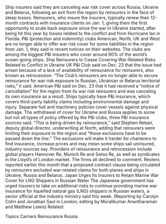 Ship insurers said they are canceling war risk cover across Russia, Ukraine and Belarus, following an exit from the region by reinsurers in the face of steep losses.
Reinsurers, who insure the insurers, typically renew their 12-month contracts with insurance clients on Jan. 1, giving them the first opportunity to scale back exposure since the war in Ukraine started, after being hit this year by losses related to the conflict and from Hurricane Ian in Florida.
P&I (protection and indemnity) clubs American, North, UK and West are no longer able to offer war risk cover for some liabilities in the region from Jan. 1, they said in recent notices on their websites. The clubs are among the biggest P&I insurers who cover around 90% of the world’s ocean-going ships.
Ship Reinsurers to Cease Covering War-Related Risks Related to Conflict in Ukraine
UK P&I Club said on Dec. 23 that the issue had arisen because of a lack of availability of reinsurance for reinsurers, also known as retrocession.
“The Club’s reinsurers are no longer able to secure reinsurance for war risk exposure to Russian, Ukrainian or Belarus territorial risks,” it said.
American P&I said on Dec. 23 that it had received a “notice of cancellation” for the region from its war risk reinsurers and was canceling its own insurance as a result.
Ships typically have P&I insurance, which covers third-party liability claims including environmental damage and injury. Separate hull and machinery policies cover vessels against physical damage.
The withdrawal of cover for Ukraine and Russia applies to some but not all types of policy offered by the P&I clubs, three P&I insurance sources said.
“This is being driven by reinsurance,” said Stephen Rebair, deputy global director, underwriting at North, adding that reinsurers were limiting their exposure to the region and “those exclusions have to be passed down the line.”
The exclusions will make it harder for charterers to find insurance, increase prices and may mean some ships sail uninsured, industry sources say.
Providers of reinsurance and retrocession include global players Hannover Re, Munich Re and Swiss Re, as well as syndicates in the Lloyd’s of London market. The firms all declined to comment.
Reuters reported earlier this month that a proposed contract clause being circulated by reinsurers excluded war-related claims for both planes and ships in Ukraine, Russia and Belarus.
Japan Urges Its Insurers to Retain Marine War Cover for LNG Shippers in Russian Water
The Japanese government has urged insurers to take on additional risks to continue providing marine war insurance for liquefied natural gas (LNG) shippers in Russian waters, a senior official at the industry ministry said this week.
(Reporting by Carolyn Cohn and Jonathan Saul in London; editing by Muralikumar Anantharaman and Matthew Lewis)
Related:

Topics
Carriers
Reinsurance
Russia
